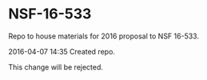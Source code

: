 # NSF-16-533
Repo to house materials for 2016 proposal to NSF 16-533.

2016-04-07 14:35 Created repo.

This change will be rejected.

